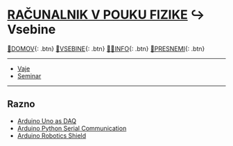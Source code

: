 # [RAČUNALNIK V POUKU FIZIKE](../index) ↪ Vsebine

[🏡DOMOV](../index){: .btn}
[📝VSEBINE](../Vsebine/index.md){: .btn}
[👨‍🎓INFO](../info.html){: .btn}
[💾PRESNEMI](../Presnemi/index){: .btn}

---

- [Vaje](../Skripta/index.md)
- [Seminar](../Seminar/index.md)

---

## Razno

- [Arduino Uno as DAQ](https://github.com/davidrihtarsic/Data-Acquisition-Device_Arduino)
- [Arduino Python Serial Communication](https://github.com/davidrihtarsic/ArduinoPythonSerialCOM)
- [Arduino Robotics Shield](https://github.com/davidrihtarsic/RobDuino)
